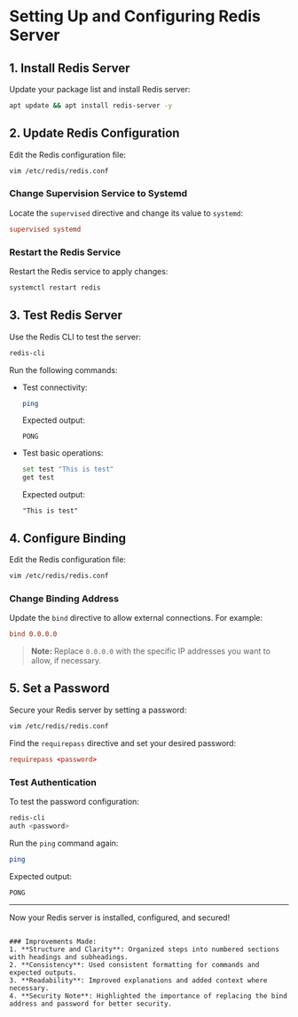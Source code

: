 
# Setting Up and Configuring Redis Server

## 1. Install Redis Server
Update your package list and install Redis server:
```bash
apt update && apt install redis-server -y
```

## 2. Update Redis Configuration
Edit the Redis configuration file:
```bash
vim /etc/redis/redis.conf
```

### Change Supervision Service to Systemd
Locate the `supervised` directive and change its value to `systemd`:
```conf
supervised systemd
```

### Restart the Redis Service
Restart the Redis service to apply changes:
```bash
systemctl restart redis
```

## 3. Test Redis Server
Use the Redis CLI to test the server:
```bash
redis-cli
```

Run the following commands:
- Test connectivity:
  ```bash
  ping
  ```
  Expected output:
  ```
  PONG
  ```
- Test basic operations:
  ```bash
  set test "This is test"
  get test
  ```
  Expected output:
  ```
  "This is test"
  ```

## 4. Configure Binding
Edit the Redis configuration file:
```bash
vim /etc/redis/redis.conf
```

### Change Binding Address
Update the `bind` directive to allow external connections. For example:
```conf
bind 0.0.0.0
```
> **Note:** Replace `0.0.0.0` with the specific IP addresses you want to allow, if necessary.

## 5. Set a Password
Secure your Redis server by setting a password:
```bash
vim /etc/redis/redis.conf
```

Find the `requirepass` directive and set your desired password:
```conf
requirepass <password>
```

### Test Authentication
To test the password configuration:
```bash
redis-cli
auth <password>
```

Run the `ping` command again:
```bash
ping
```
Expected output:
```
PONG
```

---
Now your Redis server is installed, configured, and secured!
```

### Improvements Made:
1. **Structure and Clarity**: Organized steps into numbered sections with headings and subheadings.
2. **Consistency**: Used consistent formatting for commands and expected outputs.
3. **Readability**: Improved explanations and added context where necessary.
4. **Security Note**: Highlighted the importance of replacing the bind address and password for better security.
